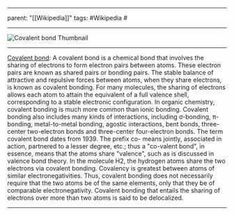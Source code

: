 
---
parent: "[[Wikipedia]]"
tags:
	#Wikipedia
	#
	
---

![Covalent bond Thumbnail](https://upload.wikimedia.org/wikipedia/commons/1/19/Covalent_bond_hydrogen.svg)

---

[Covalent bond](https://en.wikipedia.org/wiki/Covalent_bond): A covalent bond is a chemical bond that involves the sharing of electrons to form electron pairs between atoms. These electron pairs are known as shared pairs or bonding pairs. The stable balance of attractive and repulsive forces between atoms, when they share electrons, is known as covalent bonding. For many molecules, the sharing of electrons allows each atom to attain the equivalent of a full valence shell, corresponding to a stable electronic configuration. In organic chemistry, covalent bonding is much more common than ionic bonding.
Covalent bonding also includes many kinds of interactions, including σ-bonding, π-bonding, metal-to-metal bonding, agostic interactions, bent bonds, three-center two-electron bonds and three-center four-electron bonds. The term covalent bond dates from 1939. The prefix co- means jointly, associated in action, partnered to a lesser degree, etc.; thus a "co-valent bond", in essence, means that the atoms share "valence", such as is discussed in valence bond theory.
In the molecule H2, the hydrogen atoms share the two electrons via covalent bonding. Covalency is greatest between atoms of similar electronegativities. Thus, covalent bonding does not necessarily require that the two atoms be of the same elements, only that they be of comparable electronegativity. Covalent bonding that entails the sharing of electrons over more than two atoms is said to be delocalized.

---


